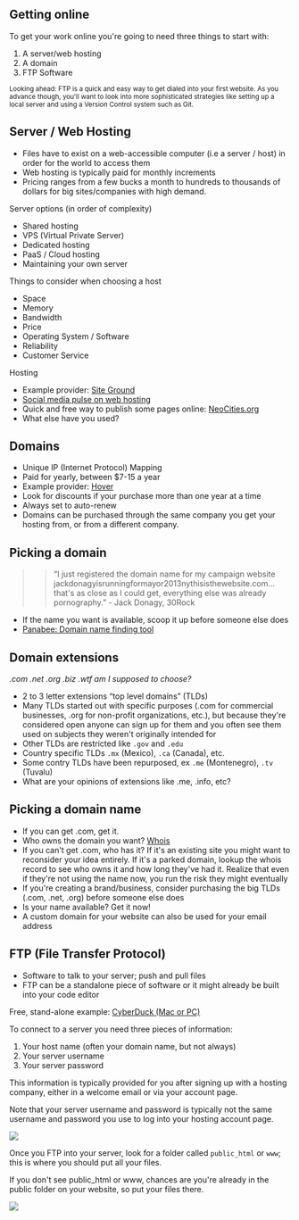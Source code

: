 ## Getting online
To get your work online you're going to need three things to start with:

1. A server/web hosting
2. A domain
3. FTP Software

<small>Looking ahead: FTP is a quick and easy way to get dialed into your first website. As you advance though, you'll want to look into more sophisticated strategies like setting up a local server and using a Version Control system such as Git.
</small>

##  Server / Web Hosting

* Files have to exist on a web-accessible computer (i.e a server / host) in order for the world to access them
* Web hosting is typically paid for monthly increments 
* Pricing ranges from a few bucks a month to hundreds to thousands of dollars for big sites/companies with high demand.

Server options (in order of complexity)

* Shared hosting
* VPS (Virtual Private Server)
* Dedicated hosting
* PaaS / Cloud hosting
* Maintaining your own server

Things to consider when choosing a host

* Space
* Memory
* Bandwidth
* Price
* Operating System / Software 
* Reliability
* Customer Service

Hosting

* Example provider: [Site Ground](http://www.siteground.com/web-hosting.htm?afcode=bf90ce97069361478ba4f2426b5f9d4d)
* [Social media pulse on web hosting](http://reviewsignal.com/webhosting/compare/)
* Quick and free way to publish some pages online: [NeoCities.org](http://neocities.org)
* What else have you used?




## Domains

* Unique IP (Internet Protocol) Mapping
* Paid for yearly, between $7-15 a year
* Example provider: [Hover](http://hover.evyy.net/c/118826/150221/2799)
* Look for discounts if your purchase more than one year at a time
* Always set to auto-renew
* Domains can be purchased through the same company you get your hosting from, or from a different company.

## Picking a domain
>> &ldquo;I just registered the domain name for my campaign website jackdonagyisrunningformayor2013nythisisthewebsite.com... that's as close as I could get, everything else was already pornography.&rdquo; - Jack Donagy, 30Rock

* If the name you want is available, scoop it up before someone else does
* [Panabee: Domain name finding tool](http://www.panabee.com/)


## Domain extensions
*.com .net .org .biz .wtf am I supposed to choose?*

* 2 to 3 letter extensions &ldquo;top level domains&rdquo; (TLDs)
* Many TLDs started out with specific purposes (.com for commercial businesses, .org for non-profit organizations, etc.), but because they're considered open anyone can sign up for them and you often see them used on subjects they weren't originally intended for
* Other TLDs are restricted like `.gov` and `.edu` 
* Country specific TLDs `.mx` (Mexico), `.ca` (Canada), etc.
* Some contry TLDs have been repurposed, ex `.me` (Montenegro), `.tv` (Tuvalu)
* What are your opinions of extensions like .me, .info, etc?

## Picking a domain name

* If you can get .com, get it. 
* Who owns the domain you want? [Whois](http://who.is/)
* If you can't get .com, who has it? If it's an existing site you might want to reconsider your idea entirely. If it's a parked domain, lookup the whois record to see who owns it and how long they've had it. Realize that even if they're not using the name now, you run the risk they might eventually
* If you're creating a brand/business, consider purchasing the big TLDs (.com, .net, .org) before someone else does
* Is your name available? Get it now!
* A custom domain for your website can also be used for your email address


## FTP (File Transfer Protocol)
* Software to talk to your server; push and pull files
* FTP can be a standalone piece of software or it might already be built into your code editor

Free, stand-alone example: [CyberDuck (Mac or PC)](http://cyberduck.io/)

To connect to a server you need three pieces of information:

1. Your host name (often your domain name, but not always)
2. Your server username
3. Your server password

This information is typically provided for you after signing up with a hosting company, either in a welcome email or via your account page.

Note that your server username and password is typically not the same username and password you use to log into your hosting account page.

<img src='http://making-the-internet.s3.amazonaws.com/html-cyberduck-open-connection.png'>

Once you FTP into your server, look for a folder called `public_html` or `www`; this is where you should put all your files. 

If you don't see public_html or www, chances are you're already in the public folder on your website, so put your files there.

<img src='http://making-the-internet.s3.amazonaws.com/html-public-html.png'>